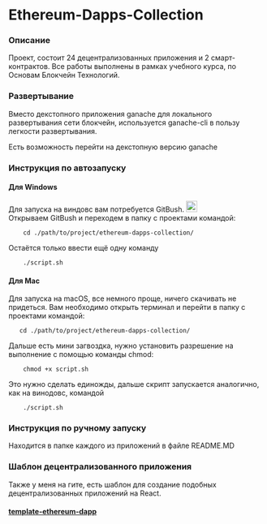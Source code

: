# Ethereum-Dapps-Collection

### Описание
Проект, состоит 24 децентрализованных приложения и 2 смарт-контрактов.
Все работы выполнены в рамках учебного курса, по Основам Блокчейн Технологий.

### Развертывание
Вместо декстопного приложения ganache для локального развертывания сети блокчейн,
используется ganache-cli в пользу легкости развертывания.

Есть возможность перейти на декстопную версию ganache

### Инструкция по автозапуску

#### Для Windows

Для запуска на виндовс вам потребуется GitBush.
<a href="https://gitforwindows.org/">
<img alt="GitBush" width="22px" src="https://gitforwindows.org/img/git_logo.png" />
</a> 
\
Открываем GitBush и переходем в папку с проектами командой:
```
    cd ./path/to/project/ethereum-dapps-collection/
```
Остаётся только ввести ещё одну команду
```
    ./script.sh
```
#### Для Mac
Для запуска на macOS, все немного проще, ничего скачивать не придеться. 
Вам необходимо открыть терминал и перейти в папку с проектами командой:
```
   cd ./path/to/project/ethereum-dapps-collection/
```
Дальше есть мини загвоздка, нужно установить разрешение на выполнение
с помощью команды chmod:
```
    chmod +x script.sh
```
Это нужно сделать единожды, дальше скрипт запускается аналогично, как на винодовс, командой
```
    ./script.sh
```
### Инструкция по ручному запуску

Находится в папке каждого из приложений в файле README.MD

### Шаблон децентрализованного приложения
Также у меня на гите, есть шаблон для создание подобных децентрализованных приложений на React.
#### [template-ethereum-dapp](https://github.com/oceanzove/template-ethereum-dapp)


